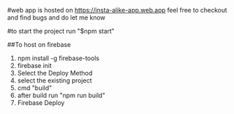 #web app is hosted on
https://insta-alike-app.web.app feel free to checkout and find bugs and do let me know

#to start the project run "$npm start"


##To host on firebase

1. npm install -g firebase-tools
2. firebase init
3. Select the Deploy Method
4. select the existing project
5. cmd "build"
6. after build run "npm run build"
7. Firebase Deploy
